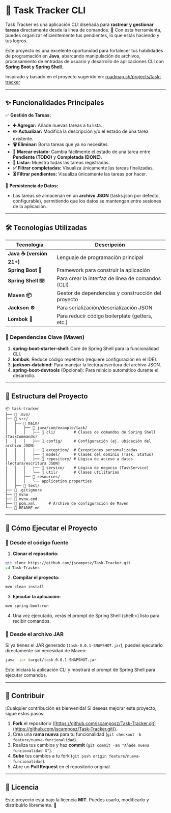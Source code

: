 # 📌 Task Tracker CLI

Task Tracker es una aplicación CLI diseñada para **rastrear y gestionar tareas** directamente desde la línea de comandos. 🚀 Con esta herramienta, puedes organizar eficientemente tus pendientes, lo que estás haciendo y tus logros.

Este proyecto es una excelente oportunidad para fortalecer tus habilidades de programación en **Java**, abarcando manipulación de archivos, procesamiento de entradas de usuario y desarrollo de aplicaciones CLI con **Spring Boot y Spring Shell**.

Inspirado y basado en el proyecto sugerido en: [roadmap.sh/projects/task-tracker](https://roadmap.sh/projects/task-tracker)

---

## ✨ Funcionalidades Principales

✅ **Gestión de Tareas:**

- **➕ Agregar:** Añade nuevas tareas a tu lista.
- **✏️ Actualizar:** Modifica la descripción y/o el estado de una tarea existente.
- **🗑️ Eliminar:** Borra tareas que ya no necesites.
- **🚦 Marcar estado:** Cambia fácilmente el estado de una tarea entre **Pendiente (TODO)** y **Completada (DONE)**.
- **📄 Listar:** Muestra todas las tareas registradas.
- **✅ Filtrar completadas:** Visualiza únicamente las tareas finalizadas.
- **⏳ Filtrar pendientes:** Visualiza únicamente las tareas por hacer.

💾 **Persistencia de Datos:**

- Las tareas se almacenan en un **archivo JSON** (tasks.json por defecto, configurable), permitiendo que los datos se mantengan entre sesiones de la aplicación.

---

## 🛠️ Tecnologías Utilizadas

| Tecnología               | Descripción                                        |
| ------------------------ | -------------------------------------------------- |
| **Java ☕ (versión 21+)** | Lenguaje de programación principal                 |
| **Spring Boot 🚀**       | Framework para construir la aplicación             |
| **Spring Shell ⌨️**      | Para crear la interfaz de línea de comandos (CLI)  |
| **Maven 📦**             | Gestor de dependencias y construcción del proyecto |
| **Jackson ⚙️**           | Para serialización/deserialización JSON            |
| **Lombok 🧱**            | Para reducir código boilerplate (getters, etc.)    |

### 📌 Dependencias Clave (Maven)

1. **spring-boot-starter-shell**: Core de Spring Shell para la funcionalidad CLI.
2. **lombok**: Reduce código repetitivo (requiere configuración en el IDE).
3. **jackson-databind**: Para manejar la lectura/escritura del archivo JSON.
4. **spring-boot-devtools** (Opcional): Para reinicio automático durante el desarrollo.

---

## 📂 Estructura del Proyecto 

```
📦 task-tracker
├── 📁 .mvn/
├── 📁 src/
│   ├── 📁 main/
│   │   ├── 📁 java/com/example/task/
│   │   │   ├── 📁 cli/        # Clases de comandos de Spring Shell (TaskCommands)
│   │   │   ├── 📁 config/     # Configuración (ej. ubicación del archivo JSON)
│   │   │   ├── 📁 exception/  # Excepciones personalizadas
│   │   │   ├── 📁 model/      # Clases del dominio (Task, Status)
│   │   │   ├── 📁 repository/ # Lógica de acceso a datos (lectura/escritura JSON)
│   │   │   ├── 📁 service/    # Lógica de negocio (TaskService)
│   │   │   └── 📁 util/       # Clases utilitarias
│   │   ├── 📁 resources/
│   │   │   └── application.properties
│   ├── 📁 test/
├── 📄 .gitignore
├── 📄 mvnw
├── 📄 mvnw.cmd
├── 📄 pom.xml      # Archivo de configuración de Maven
└── 📄 README.md
```

---

## 🚀 Cómo Ejecutar el Proyecto

### 🔹 Desde el código fuente

1. **Clonar el repositorio:**

```bash
git clone https://github.com/jscamposz/Task-Tracker.git
cd Task-Tracker
```

2. **Compilar el proyecto:**

```bash
mvn clean install
```

3. **Ejecutar la aplicación:**

```bash
mvn spring-boot:run
```

4. Una vez ejecutado, verás el prompt de Spring Shell (shell:>) listo para recibir comandos.

### 🔹 Desde el archivo JAR

Si ya tienes el JAR generado (`task-0.0.1-SNAPSHOT.jar`), puedes ejecutarlo directamente sin necesidad de Maven:

```bash
java -jar target/task-0.0.1-SNAPSHOT.jar
```

Esto iniciará la aplicación CLI y mostrará el prompt de Spring Shell para ejecutar comandos.

---

## 📌 Contribuir

¡Cualquier contribución es bienvenida! Si deseas mejorar este proyecto, sigue estos pasos:

1. **Fork** el repositorio ([https://github.com/jscamposz/Task-Tracker.git](https://github.com/jscamposz/Task-Tracker.git)).
2. Crea una **rama nueva** para tu funcionalidad (`git checkout -b feature/nueva-funcionalidad`).
3. Realiza tus cambios y haz **commit** (`git commit -am "Añade nueva funcionalidad X"`).
4. **Sube** tus cambios a tu fork (`git push origin feature/nueva-funcionalidad`).
5. Abre un **Pull Request** en el repositorio original.

---

## 📜 Licencia

Este proyecto está bajo la licencia **MIT**. Puedes usarlo, modificarlo y distribuirlo libremente. 🎉


